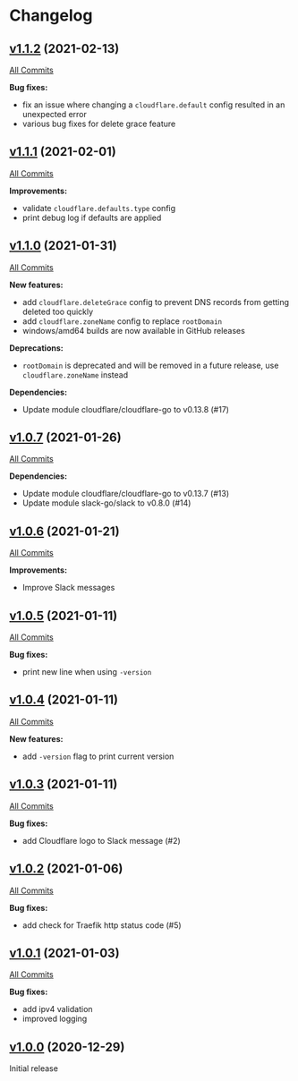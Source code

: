 # Changelog

## [v1.1.2](https://github.com/containeroo/SyncFlaer/tree/v1.1.2) (2021-02-13)

[All Commits](https://github.com/containeroo/SyncFlaer/compare/v1.1.1...v1.1.2)

**Bug fixes:**

- fix an issue where changing a `cloudflare.default` config resulted in an unexpected error
- various bug fixes for delete grace feature

## [v1.1.1](https://github.com/containeroo/SyncFlaer/tree/v1.1.1) (2021-02-01)

[All Commits](https://github.com/containeroo/SyncFlaer/compare/v1.1.0...v1.1.1)

**Improvements:**

- validate `cloudflare.defaults.type` config
- print debug log if defaults are applied

## [v1.1.0](https://github.com/containeroo/SyncFlaer/tree/v1.1.0) (2021-01-31)

[All Commits](https://github.com/containeroo/SyncFlaer/compare/v1.0.7...v1.1.0)

**New features:**

- add `cloudflare.deleteGrace` config to prevent DNS records from getting deleted too quickly
- add `cloudflare.zoneName` config to replace `rootDomain`
- windows/amd64 builds are now available in GitHub releases

**Deprecations:**

- `rootDomain` is deprecated and will be removed in a future release, use `cloudflare.zoneName` instead

**Dependencies:**

- Update module cloudflare/cloudflare-go to v0.13.8 (#17)

## [v1.0.7](https://github.com/containeroo/SyncFlaer/tree/v1.0.7) (2021-01-26)

[All Commits](https://github.com/containeroo/SyncFlaer/compare/v1.0.6...v1.0.7)

**Dependencies:**

- Update module cloudflare/cloudflare-go to v0.13.7 (#13)
- Update module slack-go/slack to v0.8.0 (#14)

## [v1.0.6](https://github.com/containeroo/SyncFlaer/tree/v1.0.6) (2021-01-21)

[All Commits](https://github.com/containeroo/SyncFlaer/compare/v1.0.5...v1.0.6)

**Improvements:**

- Improve Slack messages

## [v1.0.5](https://github.com/containeroo/SyncFlaer/tree/v1.0.5) (2021-01-11)

[All Commits](https://github.com/containeroo/SyncFlaer/compare/v1.0.4...v1.0.5)

**Bug fixes:**

- print new line when using `-version`

## [v1.0.4](https://github.com/containeroo/SyncFlaer/tree/v1.0.4) (2021-01-11)

[All Commits](https://github.com/containeroo/SyncFlaer/compare/v1.0.3...v1.0.4)

**New features:**

- add `-version` flag to print current version

## [v1.0.3](https://github.com/containeroo/SyncFlaer/tree/v1.0.3) (2021-01-11)

[All Commits](https://github.com/containeroo/SyncFlaer/compare/v1.0.2...v1.0.3)

**Bug fixes:**

- add Cloudflare logo to Slack message (#2)

## [v1.0.2](https://github.com/containeroo/SyncFlaer/tree/v1.0.2) (2021-01-06)

[All Commits](https://github.com/containeroo/SyncFlaer/compare/v1.0.1...v1.0.2)

**Bug fixes:**

- add check for Traefik http status code (#5)

## [v1.0.1](https://github.com/containeroo/SyncFlaer/tree/v1.0.1) (2021-01-03)

[All Commits](https://github.com/containeroo/SyncFlaer/compare/v1.0.0...v1.0.1)

**Bug fixes:**

- add ipv4 validation
- improved logging

## [v1.0.0](https://github.com/containeroo/SyncFlaer/tree/v1.0.0) (2020-12-29)

Initial release
